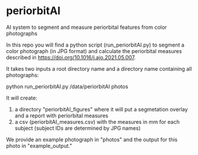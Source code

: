# periorbitAI
AI system to segment and measure periorbital features from color photographs

In this repo you will find a python script (run_periorbitAI.py) to segment a color photograph (in JPG format) and calculate the periorbital measures described in https://doi.org/10.1016/j.ajo.2021.05.007.

It takes two inputs a root directory name and a directory name containing all photographs:

python run_periorbitAI.py /data/periorbitAI photos

It will create:
1) a directory "periorbitAI_figures" where it will put a segmetation overlay and a report with periorbital measures
2) a csv (periorbitAI_measures.csv) with the measures in mm for each subject (subject IDs are determined by JPG names)

We provide an example photograph in "photos" and the output for this photo in "example_output."


